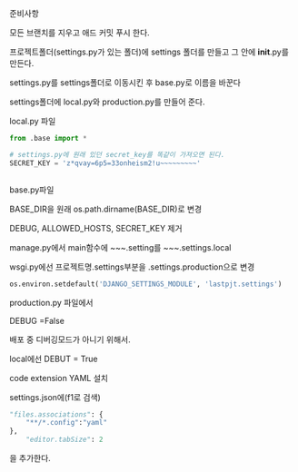 준비사항

모든 브랜치를 지우고 애드 커밋 푸시 한다.



프로젝트폴더(settings.py가 있는 폴더)에 settings 폴더를 만들고 그 안에 __init__.py를 만든다.

settings.py를 settings폴더로 이동시킨 후 base.py로 이름을 바꾼다

settings폴더에 local.py와 production.py를 만들어 준다.



local.py 파일

```python
from .base import *

# settings.py에 원래 있던 secret_key를 똑같이 가져오면 된다.
SECRET_KEY = 'z*qvay=6p5=33onheism2!u~~~~~~~~~'



```



base.py파일

BASE_DIR을 원래 os.path.dirname(BASE_DIR)로 변경

DEBUG, ALLOWED_HOSTS, SECRET_KEY 제거



manage.py에서 main함수에 ~~~.setting를 ~~~.settings.local



wsgi.py에선 프로젝트명.settings부분을 .settings.production으로 변경

```python
os.environ.setdefault('DJANGO_SETTINGS_MODULE', 'lastpjt.settings')
```





production.py 파일에서

DEBUG =False

배포 중 디버깅모드가 아니기 위해서.

local에선 DEBUT = True





code extension YAML 설치

settings.json에(f1로 검색)

```python
"files.associations": {
    "**/*.config":"yaml"
},
    "editor.tabSize": 2
```

을 추가한다.

